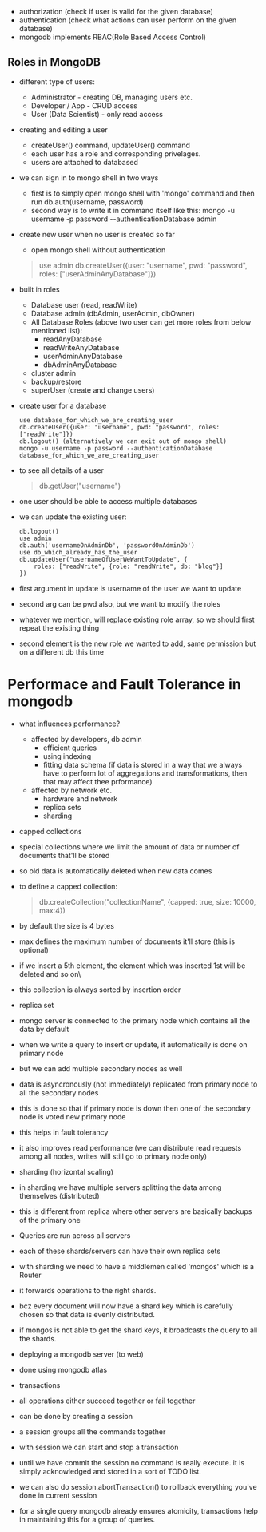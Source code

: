 - authorization (check if user is valid for the given database)
- authentication (check what actions can user perform on the given database)
- mongodb implements RBAC(Role Based Access Control)

## Roles in MongoDB
- different type of users:
    - Administrator - creating DB, managing users etc.
    - Developer / App - CRUD access
    - User (Data Scientist) - only read access

- creating and editing a user
    - createUser() command, updateUser() command
    - each user has a role and corresponding privelages.
    - users are attached to databased

- we can sign in to mongo shell in two ways
    - first is to simply open mongo shell with 'mongo' command and then run db.auth(username, password)
    - second way is to write it in command itself like this: mongo -u username -p password --authenticationDatabase admin

- create new user when no user is created so far
    - open mongo shell without authentication
    > use admin
    > db.createUser({user: "username", pwd: "password", roles: ["userAdminAnyDatabase"]})

- built in roles
    - Database user (read, readWrite)
    - Database admin (dbAdmin, userAdmin, dbOwner)
    - All Database Roles (above two user can get more roles from below mentioned list):
        - readAnyDatabase
        - readWriteAnyDatabase
        - userAdminAnyDatabase
        - dbAdminAnyDatabase
    - cluster admin
    - backup/restore
    - superUser (create and change users)

- create user for a database
    ```
    use database_for_which_we_are_creating_user
    db.createUser({user: "username", pwd: "password", roles: ["readWrite"]})
    db.logout() (alternatively we can exit out of mongo shell)
    mongo -u username -p password --authenticationDatabase database_for_which_we_are_creating_user
    ```

- to see all details of a user
    > db.getUser("username")

- one user should be able to access multiple databases
- we can update the existing user:
    ```
    db.logout()
    use admin
    db.auth('usernameOnAdminDb', 'passwordOnAdminDb')
    use db_which_already_has_the_user
    db.updateUser("usernameOfUserWeWantToUpdate", {
        roles: ["readWrite", {role: "readWrite", db: "blog"}]
    })
    ```

- first argument in update is username of the user we want to update
- second arg can be pwd also, but we want to modify the roles
- whatever we mention, will replace existing role array, so we should first repeat the existing thing
- second element is the new role we wanted to add, same permission but on a different db this time


# Performace and Fault Tolerance in mongodb
- what influences performance?
    - affected by developers, db admin
        - efficient queries
        - using indexing
        - fitting data schema (if data is stored in a way that we always have to perform lot of aggregations and transformations, then that may affect thee prformance)
    - affected by network etc.
        - hardware and network
        - replica sets
        - sharding

- capped collections
- special collections where we limit the amount of data or number of documents that'll be stored
- so old data is automatically deleted when new data comes
- to define a capped collection:
    > db.createCollection("collectionName", {capped: true, size: 10000, max:4})
- by default the size is 4 bytes
- max defines the maximum number of documents it'll store (this is optional)
- if we insert a 5th element, the element which was inserted 1st will be deleted and so on\
- this collection is always sorted by insertion order

- replica set
- mongo server is connected to the primary node which contains all the data by default
- when we write a query to insert or update, it automatically is done on primary node
- but we can add multiple secondary nodes as well
- data is asyncronously (not immediately) replicated from primary node to all the secondary nodes
- this is done so that if primary node is down then one of the secondary node is voted new primary node
- this helps in fault tolerancy
- it also improves read performance (we can distribute read requests among all nodes, writes will still go to primary node only)

- sharding (horizontal scaling)
- in sharding we have multiple servers splitting the data among themselves (distributed)
- this is different from replica where other servers are basically backups of the primary one
- Queries are run across all servers
- each of these shards/servers can have their own replica sets
- with sharding we need to have a middlemen called 'mongos' which is a Router
- it forwards operations to the right shards.
- bcz every document will now have a shard key which is carefully chosen so that data is evenly distributed.
- if mongos is not able to get the shard keys, it broadcasts the query to all the shards.

- deploying a mongodb server (to web)
- done using mongodb atlas

- transactions
- all operations either succeed together or fail together
- can be done by creating a session
- a session groups all the commands together
- with session we can start and stop a transaction
- until we have commit the session no command is really execute. it is simply acknowledged and stored in a sort of TODO list.
- we can also do session.abortTransaction() to rollback everything you've done in current session
- for a single query mongodb already ensures atomicity, transactions help in maintaining this for a group of queries.